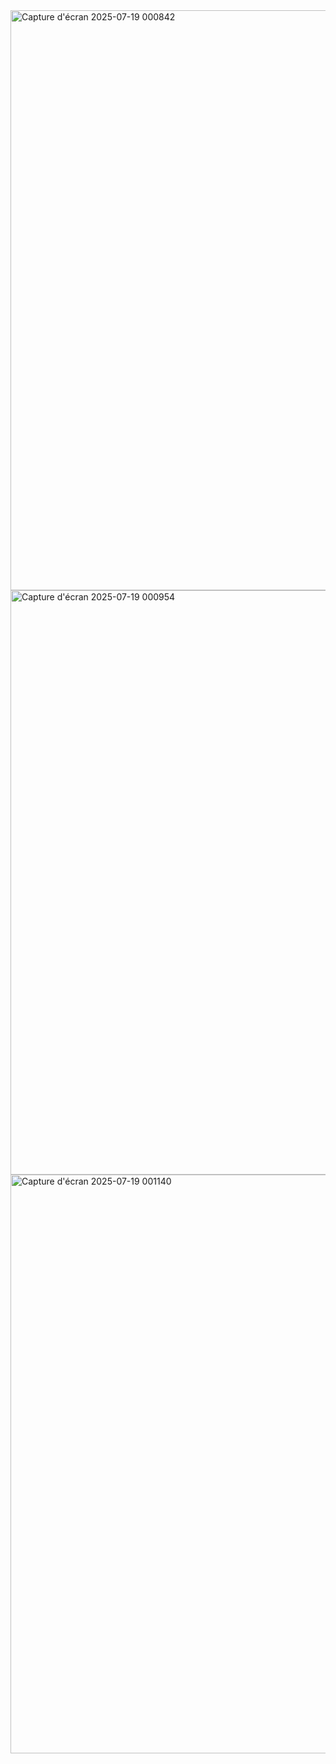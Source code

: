 <img width="1829" height="928" alt="Capture d'écran 2025-07-19 000842" src="https://github.com/user-attachments/assets/e74ef6d5-5db2-49b2-b6c5-57b9e5ae9a8b" />

<img width="1831" height="935" alt="Capture d'écran 2025-07-19 000954" src="https://github.com/user-attachments/assets/2586a856-a362-47f4-8dd2-01f8ce192bce" />

<img width="1841" height="926" alt="Capture d'écran 2025-07-19 001140" src="https://github.com/user-attachments/assets/9bac47b1-86c7-422f-94ad-48ac4e9472f1" />

